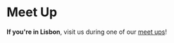 # Meet Up

**If you're in Lisbon**, visit us during one of our [meet ups](http://meetup.com/basiux-openai-lisbon/)!
